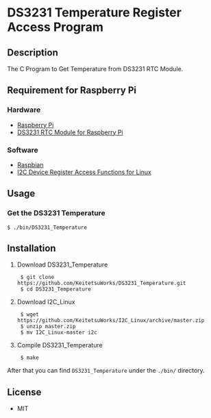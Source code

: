 DS3231 Temperature Register Access Program
========

## Description
The C Program to Get Temperature from DS3231 RTC Module.

## Requirement for Raspberry Pi
### Hardware
* [Raspberry Pi](https://www.raspberrypi.org/products/raspberry-pi-3-model-b/)
* [DS3231 RTC Module for Raspberry Pi](http://www.amazon.co.jp/exec/obidos/ASIN/B00KB10VIO/keitetsu-22/ref=nosim/)

### Software
* [Raspbian](https://www.raspberrypi.org/downloads/raspbian/)
* [I2C Device Register Access Functions for Linux](https://github.com/KeitetsuWorks/I2C_Linux)

## Usage
### Get the DS3231 Temperature
    $ ./bin/DS3231_Temperature

## Installation
1. Download DS3231_Temperature

        $ git clone https://github.com/KeitetsuWorks/DS3231_Temperature.git
        $ cd DS3231_Temperature

2. Download I2C_Linux

        $ wget https://github.com/KeitetsuWorks/I2C_Linux/archive/master.zip
        $ unzip master.zip
        $ mv I2C_Linux-master i2c

3. Compile DS3231_Temperature

        $ make

After that you can find `DS3231_Temperature` under the `./bin/` directory.

## License
* MIT

